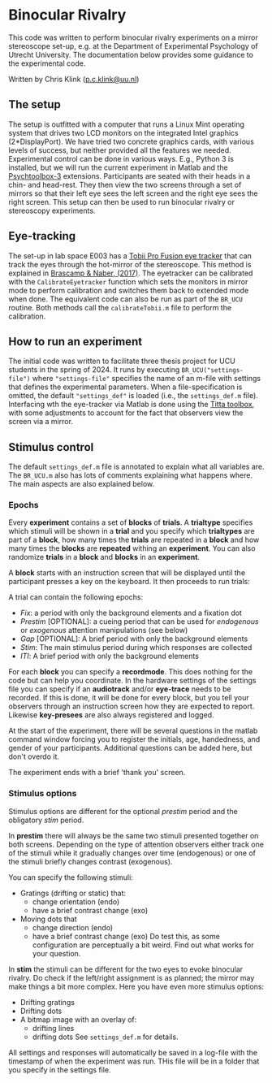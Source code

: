 # Binocular Rivalry
This code was written to perform binocular rivalry experiments on a mirror stereoscope set-up, e.g. at the Department of Experimental Psychology of Utrecht University. The documentation below provides some guidance to the experimental code.

Written by Chris Klink (p.c.klink@uu.nl)

## The setup
The setup is outfitted with a computer that runs a Linux Mint operating system that drives two LCD monitors on the integrated Intel graphics (2*DisplayPort). We have tried two concrete graphics cards, with various levels of success, but neither provided all the features we needed.
Experimental control can be done in various ways. E.g., Python 3 is installed, but we will run the current experiment in Matlab and the [Psychtoolbox-3](http://psychtoolbox.org/) extensions.
Participants are seated with their heads in a chin- and head-rest. They then view the two screens through a set of mirrors so that their left eye sees the left screen and the right eye sees the right screen. This setup can then be used to run binocular rivalry or stereoscopy experiments.

## Eye-tracking    
The set-up in lab space E003 has a [Tobii Pro Fusion eye tracker](https://www.tobii.com/products/eye-trackers/screen-based/tobii-pro-fusion?creative=641444153221&keyword=eyetracking%20software&matchtype=p&network=g&device=c&utm_source=google&utm_medium=cpc&utm_campaign=&utm_term=eyetracking%20software&gad_source=1) that can track the eyes through the hot-mirror of the stereoscope. This method is explained in [Brascamp & Naber, (2017)](https://psycnet.apa.org/record/2017-33915-010). The eyetracker can be calibrated with the `CalibrateEyetracker` function which sets the monitors in mirror mode to perform calibration and switches them back to extended mode when done. The equivalent code can also be run as part of the `BR_UCU` routine. Both methods call the `calibrateTobii.m` file to perform the calibration. 

## How to run an experiment
The initial code was written to facilitate three thesis project for UCU students in the spring of 2024. It runs by executing `BR_UCU("settings-file")` where `"settings-file"` specifies the name of an m-file with settings that defines the experimental parameters. When a file-specification is omitted, the default `"settings_def"` is loaded (i.e., the `settings_def.m` file).
Interfacing wth the eye-tracker via Matlab is done using the [Titta toolbox](https://github.com/dcnieho/Titta), with some adjustments to account for the fact that observers view the screen via a mirror.

## Stimulus control
The default `settings_def.m` file is annotated to explain what all variables are. The `BR_UCU.m` also has lots of comments explaining what happens where. The main aspects are also explained below.

### Epochs
Every **experiment** contains a set of **blocks** of **trials**. A **trialtype** specifies which stimuli will be shown in a **trial** and you specify which **trialtypes** are part of a **block**, how many times the **trials** are repeated in a **block** and how many times the **blocks** are **repeated** withing an **experiment**. You can also randomize **trials** in a **block** and **blocks** in an **experiment**.

A **block** starts with an instruction screen that will be displayed until the participant presses a key on the keyboard. It then proceeds to run trials:

A trial can contain the following epochs:
- *Fix*: a period with only the background elements and a fixation dot    
- *Prestim* [OPTIONAL]: a cueing period that can be used for *endogenous* or *exogenous* attention manipulations (see below)     
- *Gap* [OPTIONAL]: A brief period with only the background elements    
- *Stim*: The main stimulus period during which responses are collected    
- *ITI*: A brief period with only the background elements 

For each **block** you can specify a **recordmode**. This does nothing for the code but can help you coordinate. In the hardware settings of the settings file you can specify if an **audiotrack** and/or **eye-trace** needs to be recorded. If this is done, it will be done for every block, but you tell your observers through an instruction screen how they are expected to report. Likewise **key-presees** are also always registered and logged.

At the start of the experiment, there will be several questions in the matlab command window forcing you to register the initials, age, handedness, and gender of your participants. Additional questions can be added here, but don't overdo it.

The experiment ends with a brief 'thank you' screen.

### Stimulus options
Stimulus options are different for the optional *prestim* period and the obligatory *stim* period.

In **prestim** there will always be the same two stimuli presented together on both screens. Depending on the type of attention observers either track one of the stimuli while it gradually changes over time (endogenous) or one of the stimuli briefly changes contrast (exogenous).

You can specify the following stimuli:
- Gratings (drifting or static) that:
  - change orientation (endo)
  - have a brief contrast change (exo)
- Moving dots that
  - change direction (endo)
  - have a brief contrast change (exo)
Do test this, as some configuration are perceptually a bit weird. Find out what works for your question.

In **stim** the stimuli can be different for the two eyes to evoke binocular rivalry. Do check if the left/right assignment is as planned; the mirror may make things a bit more complex. Here you have even more stimulus options:
- Drifting gratings
- Drifting dots
- A bitmap image with an overlay of:
  - drifting lines
  - drifting dots
See `settings_def.m` for details.

All settings and responses will automatically be saved in a log-file with the timestamp of when the experiment was run. THis file will be in a folder that you specify in the settings file.

